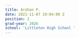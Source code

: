 ```yaml
---
title: Arohan P.
date: 2021-11-07 19:04:00 Z
position: 2
grad-year: 2026
school: 'Littleton High School '
---
```


